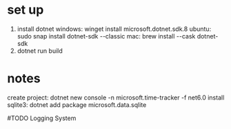 # set up 
1. install dotnet
    windows: winget install microsoft.dotnet.sdk.8
    ubuntu:  sudo snap install dotnet-sdk --classic
    mac:     brew install --cask dotnet-sdk 
2. dotnet run build

# notes
create project: dotnet new console -n microsoft.time-tracker -f net6.0
install sqlite3: dotnet add package microsoft.data.sqlite

#TODO Logging System
